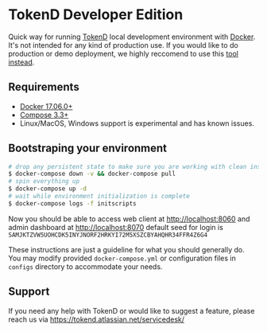 # TokenD Developer Edition

Quick way for running [TokenD](https://tokend.io) local development environment with [Docker](https://www.docker.com). It's not intended for any kind of production use. If you would like to do production or demo deployment, we highly reccomend to use this [tool instead](https://gitlab.com/tokend/tokend-cli).

## Requirements

* [Docker 17.06.0+](https://www.docker.com/get-started)
* [Compose 3.3+](https://docs.docker.com/compose/install/)
* Linux/MacOS, Windows support is experimental and has known issues.

## Bootstraping your environment

```sh
# drop any persistent state to make sure you are working with clean install
$ docker-compose down -v && docker-compose pull
# spin everything up
$ docker-compose up -d
# wait while environment initialization is complete
$ docker-compose logs -f initscripts
```

Now you should be able to access web client at [http://localhost:8060](http://localhost:8060) and admin dashboard at [http://localhost:8070](http://localhost:8070) default seed for login is `SAMJKTZVW5UOHCDK5INYJNORF2HRKYI72M5XSZCBYAHQHR34FFR4Z6G4`

These instructions are just a guideline for what you should generally do. You may modify provided `docker-compose.yml` or configuration files in `configs` directory to accommodate your needs.

## Support

If you need any help with TokenD or would like to suggest a feature, please reach us via https://tokend.atlassian.net/servicedesk/
